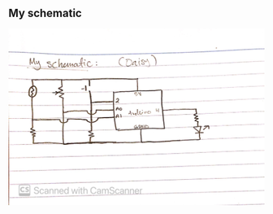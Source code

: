 ## My schematic


![](https://github.com/FatimaAlmaazmi/introIM/blob/master/pics/CamScanner%2011-22-2020%2019.23_1.jpg)
